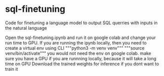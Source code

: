 # sql-finetuning
Code for finetuning a language model to output SQL querries with inputs in the natural language

Open the sql-finetuning.ipynb and run it on google colab and change your run time to GPU. 
If you are running the ipynb locally, then you need to create a virtual env using CLI
"""python3 -m venv venv"""
"""source venv/bin/activate"""
you would not need the env on google colab.
make sure you have a GPU if you are runnning locally, because it will take a long time on GPU
Download the trained weights for inference if you dont want to train it
